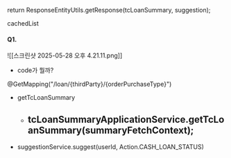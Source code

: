 return ResponseEntityUtils.getResponse(tcLoanSummary, suggestion);

cachedList
#### Q1. 
![[스크린샷 2025-05-28 오후 4.21.11.png]]
- code가 뭘까?

@GetMapping("/loan/{thirdParty}/{orderPurchaseType}")
- getTcLoanSummary
	- tcLoanSummaryApplicationService.getTcLoanSummary(summaryFetchContext);
		- 
- suggestionService.suggest(userId, Action.CASH_LOAN_STATUS)